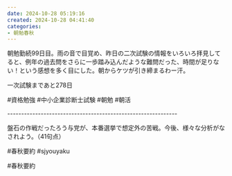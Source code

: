 ```yaml
---
date: 2024-10-28 05:19:16
created: 2024-10-28 04:41:40
categories:
- 朝勉春秋
---
```


朝勉勤続99日目。雨の音で目覚め、昨日の二次試験の情報をいろいろ拝見してると、例年の過去問をさらに一歩踏み込んだような難問だった、時間が足りない！という感想を多く目にした。朝からケツが引き締まるわー汗。

  

一次試験まであと278日

#資格勉強 #中小企業診断士試験 #朝勉 #朝活

\-------------------------------------------------------------

盤石の作戦だったろう与党が、本番選挙で想定外の苦戦。今後、様々な分析がなされよう。（41句点）  

#春秋要約 #sjyouyaku

#春秋要約